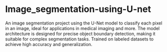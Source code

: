 # Image_segmentation-using-U-net
An image segmentation project using the U-Net model to classify each pixel in an image, ideal for applications in medical imaging and more. The model architecture is designed for precise object boundary detection, making it suitable for complex segmentation tasks. Trained on labeled datasets to achieve high accuracy and generalization.
